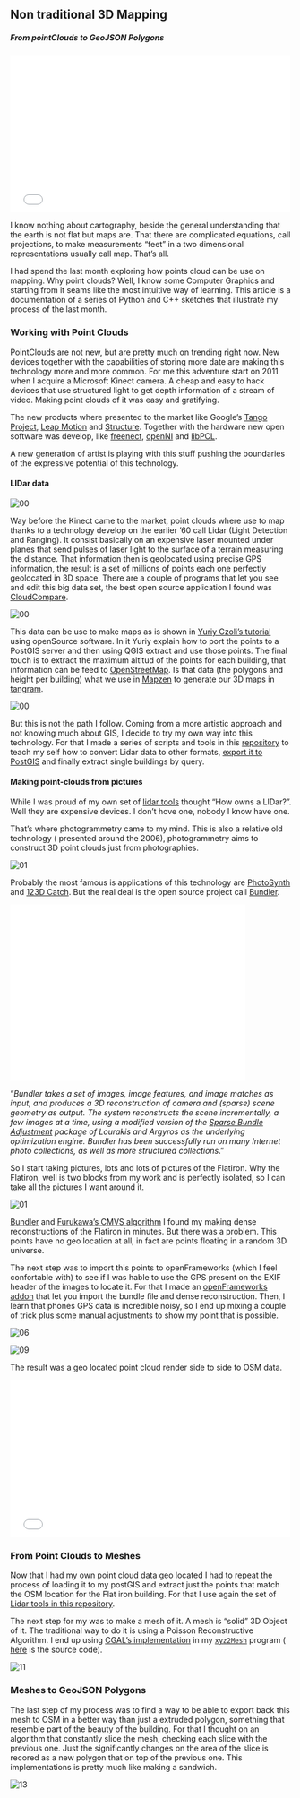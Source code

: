 ## Non traditional 3D Mapping
##### From pointClouds to GeoJSON Polygons

<iframe src="//player.vimeo.com/video/111857991" width="500" height="281" frameborder="0" webkitallowfullscreen mozallowfullscreen allowfullscreen></iframe>

I know nothing about cartography, beside the general understanding that the earth is not flat but maps are. That there are complicated equations, call projections, to make measurements “feet” in a two dimensional representations usually call map. That’s all.  

I had spend the last month exploring how points cloud can be use on mapping. Why point clouds? Well, I know some Computer Graphics and starting from it seams like the most intuitive way of learning. This article is a documentation of a series of Python and C++ sketches that illustrate my process of the last month.


### Working with Point Clouds

PointClouds are not new, but are pretty much on trending right now. New devices together with the capabilities of storing more date are making this technology more and more common. For me this adventure start on 2011 when I acquire a Microsoft Kinect camera. A cheap and easy to hack devices that use structured light to get depth information of a stream of video. Making point clouds of it was easy and gratifying.

The new products where presented to the market like Google’s [Tango Project](https://www.google.com/atap/projecttango/#project), [Leap Motion](https://www.leapmotion.com/) and [Structure](http://structure.io/). Together with the hardware new open software was develop, like 
[freenect](http://openkinect.org/wiki/Main_Page), [openNI](http://structure.io/openni) and [libPCL](http://pointclouds.org/).

A new generation of artist is playing with this stuff pushing the boundaries of the expressive potential of this technology.

#### LIDar data

![00](images/00.jpg)

Way before the Kinect came to the market, point clouds where use to map thanks to a technology develop on the earlier ’60 call Lidar (Light Detection and Ranging). It consist basically on an expensive laser mounted under planes that send pulses of laser light to the surface of a terrain measuring the distance. That information then is geolocated using precise GPS information, the result is a set of millions of points each one perfectly geolocated in 3D space. There are a couple of programs that let you see and edit this big data set, the best open source application I found was [CloudCompare](http://www.danielgm.net/cc/).

![00](images/00a.jpg)

This data can be use to make maps as is shown in [Yuriy Czoli’s tutorial](https://gist.github.com/YKCzoli/3605e014b8ed09a571e5) using openSource software. In it Yuriy explain how to port the points to a PostGIS server and then using QGIS extract and use those points. The final touch is to extract the maximum altitud of the points for each building, that information can be feed to [OpenStreetMap](http://www.openstreetmap.org/). Is that data (the polygons and height per building) what we use in [Mapzen](www.mapzen.com) to generate our 3D maps in [tangram](https://mapzen.com/tangram#mapzen,40.70531887544228,-74.00976419448854,16).

![00](images/00b.png)

But this is not the path I follow. Coming from a more artistic approach and not knowing much about GIS, I decide to try my own way into this technology. For that I made a series of scripts and tools in this [repository](https://github.com/tangrams/LIDar-tools) to teach my self how to convert Lidar data to other formats, [export it to PostGIS](https://gist.github.com/patriciogonzalezvivo/229c5cd4001c2ed45ec6) and finally extract single buildings by query.

#### Making point-clouds from pictures

While I was proud of my own set of [lidar tools](https://github.com/tangrams/LIDar-tools) thought “How owns a LIDar?”. Well they are expensive devices. I don’t hove one, nobody I know have one.

That’s where photogrammetry came to my mind. This is also a relative old technology ( presented around the 2006), photogrammetry aims to construct 3D point clouds just from photographies. 

![01](images/01.jpg)

Probably the most famous is applications of this technology are [PhotoSynth](https://photosynth.net/) and [123D Catch](http://www.123dapp.com/catch). But the real deal is the open source project call [Bundler](http://www.cs.cornell.edu/~snavely/bundler/).

<iframe width="420" height="315" src="//www.youtube.com/embed/vpTEobpYoTg" frameborder="0" allowfullscreen></iframe>

“*Bundler takes a set of images, image features, and image matches as input, and produces a 3D reconstruction of camera and (sparse) scene geometry as output. The system reconstructs the scene incrementally, a few images at a time, using a modified version of the [Sparse Bundle Adjustment](http://users.ics.forth.gr/~lourakis/sba/) package of Lourakis and Argyros as the underlying optimization engine. Bundler has been successfully run on many Internet photo collections, as well as more structured collections*.”

So I start taking pictures, lots and lots of pictures of the Flatiron. Why the Flatiron, well is two blocks from my work and is perfectly isolated, so I can take all the pictures I want around it.

![01](images/01a.gif)

[Bundler](http://www.cs.cornell.edu/~snavely/bundler/) and [Furukawa’s CMVS algorithm](http://www.di.ens.fr/cmvs/) I found my making dense reconstructions of the Flatiron in minutes. But there was a problem. This points have no geo location at all, in fact are points floating in a random 3D universe.

The next step was to import this points to openFrameworks (which I feel confortable with) to see if I was hable to use the GPS present on the EXIF header of the images to locate it. For that I made an [openFrameworks addon](https://github.com/patriciogonzalezvivo/ofxBundle) that let you import the bundle file and dense reconstruction. Then, I learn that phones GPS data is incredible noisy, so I end up mixing a couple of trick plus some manual adjustments to show my point that is possible.

![06](images/06.png)

![09](images/09.png)

The result was a geo located point cloud render side to side to OSM data. 

<iframe src="//player.vimeo.com/video/110926839" width="500" height="281" frameborder="0" webkitallowfullscreen mozallowfullscreen allowfullscreen></iframe>

### From Point Clouds to Meshes

Now that I had my own point cloud data geo located I had to repeat the process of loading it to my postGIS and extract just the points that match the OSM location for the Flat iron building. For that I use again the set of [Lidar tools in this repository](https://github.com/tangrams/LIDar-tools).

The next step for my was to make a mesh of it. A mesh is “solid” 3D Object of it. The traditional way to do it is using a Poisson Reconstructive Algorithm. I end up using [CGAL’s implementation](http://doc.cgal.org/latest/Surface_reconstruction_points_3/) in my [```xyz2Mesh```](https://github.com/tangrams/LIDar-tools/tree/master/xyz2mesh) program ( [here](https://github.com/tangrams/LIDar-tools/tree/master/xyz2mesh) is the source code).

![11](images/11.gif)


### Meshes to GeoJSON Polygons

The last step of my process was to find a way to be able to export back this mesh to OSM in a better way than just a extruded polygon, something that resemble part of the beauty of the building. For that I thought on an algorithm that constantly slice the mesh, checking each slice with the previous one. Just the significantly changes on the area of the slice is recored as a new polygon that on top of the previous one. This implementations is pretty much like making a sandwich.

![13](images/13.gif)



